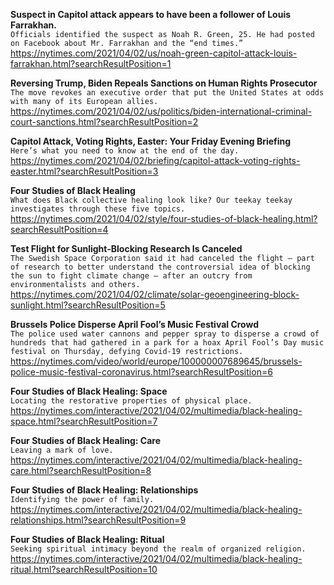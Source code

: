 **Suspect in Capitol attack appears to have been a follower of Louis Farrakhan.**\
`Officials identified the suspect as Noah R. Green, 25. He had posted on Facebook about Mr. Farrakhan and the “end times.”`\
https://nytimes.com/2021/04/02/us/noah-green-capitol-attack-louis-farrakhan.html?searchResultPosition=1

**Reversing Trump, Biden Repeals Sanctions on Human Rights Prosecutor**\
`The move revokes an executive order that put the United States at odds with many of its European allies.`\
https://nytimes.com/2021/04/02/us/politics/biden-international-criminal-court-sanctions.html?searchResultPosition=2

**Capitol Attack, Voting Rights, Easter: Your Friday Evening Briefing**\
`Here’s what you need to know at the end of the day.`\
https://nytimes.com/2021/04/02/briefing/capitol-attack-voting-rights-easter.html?searchResultPosition=3

**Four Studies of Black Healing**\
`What does Black collective healing look like? Our teekay teekay investigates through these five topics.`\
https://nytimes.com/2021/04/02/style/four-studies-of-black-healing.html?searchResultPosition=4

**Test Flight for Sunlight-Blocking Research Is Canceled**\
`The Swedish Space Corporation said it had canceled the flight — part of research to better understand the controversial idea of blocking the sun to fight climate change — after an outcry from environmentalists and others.`\
https://nytimes.com/2021/04/02/climate/solar-geoengineering-block-sunlight.html?searchResultPosition=5

**Brussels Police Disperse April Fool’s Music Festival Crowd**\
`The police used water cannons and pepper spray to disperse a crowd of hundreds that had gathered in a park for a hoax April Fool’s Day music festival on Thursday, defying Covid-19 restrictions.`\
https://nytimes.com/video/world/europe/100000007689645/brussels-police-music-festival-coronavirus.html?searchResultPosition=6

**Four Studies of Black Healing: Space**\
`Locating the restorative properties of physical place.`\
https://nytimes.com/interactive/2021/04/02/multimedia/black-healing-space.html?searchResultPosition=7

**Four Studies of Black Healing: Care**\
`Leaving a mark of love.`\
https://nytimes.com/interactive/2021/04/02/multimedia/black-healing-care.html?searchResultPosition=8

**Four Studies of Black Healing: Relationships**\
`Identifying the power of family.`\
https://nytimes.com/interactive/2021/04/02/multimedia/black-healing-relationships.html?searchResultPosition=9

**Four Studies of Black Healing: Ritual**\
`Seeking spiritual intimacy beyond the realm of organized religion.`\
https://nytimes.com/interactive/2021/04/02/multimedia/black-healing-ritual.html?searchResultPosition=10

